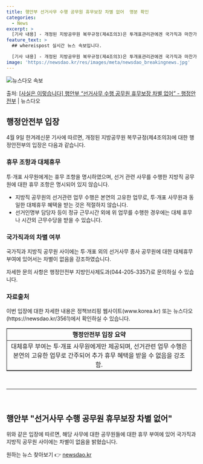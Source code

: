 ```yaml
---
title: 행안부 선거사무 수행 공무원 휴무보장 차별 없어  명분 확인
categories:
  - News
excerpt: >
  [기사 내용] - 개정된 지방공무원 복무규정(제4조의3)은 투개표관리관에겐 국가직과 마찬가지로 휴무 조항을 …
feature_text: >
  ## whereispost 실시간 뉴스 속보입니다.

  [기사 내용] - 개정된 지방공무원 복무규정(제4조의3)은 투개표관리관에겐 국가직과 마찬가지로 휴무 조항을 …
image: 'https://newsdao.kr/res/images/meta/newsdao_breakingnews.jpg'
---
```


![뉴스다오 속보](https://newsdao.kr/res/images/meta/newsdao_breakingnews.jpg)

<p>출처: <a href="https://newsdao.kr/3561" rel="dofollow">[사실은 이렇습니다] 행안부 “선거사무 수행 공무원 휴무보장 차별 없어” - 행정안전부</a> | 뉴스다오</p>

<h2 data-ke-size="size26">행정안전부 입장</h2>
<p data-ke-size="size16">4월 9일 한겨레신문 기사에 따르면, 개정된 지방공무원 복무규정(제4조의3)에 대한 행정안전부의 입장은 다음과 같습니다.</p>

<h3>휴무 조항과 대체휴무</h3>
<p data-ke-size="size16">투·개표 사무원에게는 휴무 조항을 명시하였으며, 선거 관련 사무를 수행한 지방직 공무원에 대한 휴무 조항은 명시되어 있지 않습니다.</p>
<ul>
  <li>지방직 공무원의 선거관련 업무 수행은 본연의 고유한 업무로, 투·개표 사무원과 동일한 대체휴무 혜택을 받는 것은 적절하지 않습니다.</li>
  <li>선거인명부 담당자 등이 정규 근무시간 외에 위 업무를 수행한 경우에는 대체 휴무나 시간외 근무수당을 받을 수 있습니다.</li>
</ul>

<h3>국가직과의 차별 여부</h3>
<p data-ke-size="size16">국가직과 지방직 공무원 사이에는 투·개표 외의 선거사무 종사 공무원에 대한 대체휴무 부여에 있어서는 차별이 없음을 강조하였습니다.</p>
<p data-ke-size="size16">자세한 문의 사항은 행정안전부 지방인사제도과(044-205-3357)로 문의하실 수 있습니다.</p>

<h3>자료출처</h3>
<p data-ke-size="size16">이번 입장에 대한 자세한 내용은 정책브리핑 웹사이트(www.korea.kr) 또는 뉴스다오(https://newsdao.kr/3561)에서 확인하실 수 있습니다.</p>
<table border="1" style="width: calc(100% - 13px);">
<tbody>
<tr>
  <td style="text-align: center; height: 17px;"><b>행정안전부 입장 요약</b></td>
</tr>
<tr>
  <td style="text-align: center; height: 17px;">대체휴무 부여는 투·개표 사무원에게만 제공되며, 선거관련 업무 수행은 본연의 고유한 업무로 간주되어 추가 휴무 혜택을 받을 수 없음을 강조함.</td>
</tr>
</tbody>
</table>

<p data-ke-size="size16">&nbsp;</p>
<hr>
<p data-ke-size="size16">&nbsp;</p>
<h2 data-ke-size="size26">행안부 "선거사무 수행 공무원 휴무보장 차별 없어"</h2>
<p data-ke-size="size16">위와 같은 입장에 따르면, 해당 사무에 대한 공무원들에 대한 휴무 부여에 있어 국가직과 지방직 공무원 사이에는 차별이 없음을 밝혔습니다.</p>
 

원하는 뉴스 찾아보기 👉 <a href="https://newsdao.kr" rel="dofollow">newsdao.kr</a>


